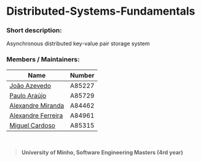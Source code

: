 # Distributed-Systems-Fundamentals

### Short description:
Asynchronous distributed key-value pair storage system

### Members / Maintainers:


|      Name     | Number |
|---------------|--------|
| [João Azevedo](https://github.com/devzizu)   | A85227 |
| [Paulo Araújo](https://github.com/paulob122) | A85729 |
| [Alexandre Miranda](https://github.com/aemiranda7) | A84462 |
| [Alexandre Ferreira](https://github.com/brancc0c) | A84961 |
| [Miguel Cardoso](https://github.com/miguelcardosop) | A85315 |

<br>

>**University of Minho, Software Engineering Masters (4rd year)**
